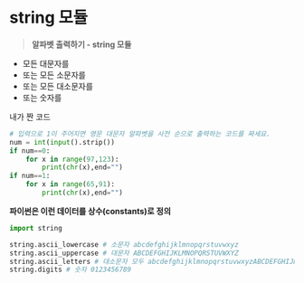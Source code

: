 # string 모듈

 > ****알파벳 출력하기 - string 모듈****


- 모든 대문자를
- 또는 모든 소문자를
- 또는 모든 대소문자를
- 또는 숫자를

내가 짠 코드

```python
# 입력으로 1이 주어지면 영문 대문자 알파벳을 사전 순으로 출력하는 코드를 짜세요.
num = int(input().strip())
if num==0:
    for x in range(97,123):
        print(chr(x),end="")
if num==1:
    for x in range(65,91):
        print(chr(x),end="")
```

**파이썬은 이런 데이터를 상수(constants)로 정의**

```python
import string 

string.ascii_lowercase # 소문자 abcdefghijklmnopqrstuvwxyz
string.ascii_uppercase # 대문자 ABCDEFGHIJKLMNOPQRSTUVWXYZ
string.ascii_letters # 대소문자 모두 abcdefghijklmnopqrstuvwxyzABCDEFGHIJKLMNOPQRSTUVWXYZ
string.digits # 숫자 0123456789
```